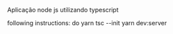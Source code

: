 Aplicação node js utilizando typescript

following instructions:
do
yarn
tsc --init
yarn dev:server
